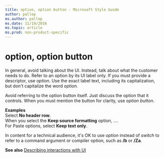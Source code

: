 ```yaml
---
title: option, option button - Microsoft Style Guide
author: pallep
ms.author: pallep
ms.date: 11/19/2016
ms.topic: article
ms.prod: non-product-specific
---
```


# option, option button

In general, avoid talking about the UI. Instead, talk about what the customer needs to do. Refer to an option by its UI label only. If you must provide a descriptor, use *option*. Use the exact label text, including its capitalization, but don't capitalize the word *option.*

Avoid referring to the option button itself. Just discuss the option that it
controls. When you must mention the button for clarity, use *option button*.

**Examples**  
Select **No header row.**  
When you select the **Keep source formatting** option, ....  
For Paste options, select **Keep text only**.  

In content for a technical audience, it's OK to use *option* instead of *switch* to refer to a command argument or compiler option, such as **/b** or **/Za**.   

**See also** [Describing interactions with UI](/style-guide/procedures-instructions/describing-interactions-with-ui)
